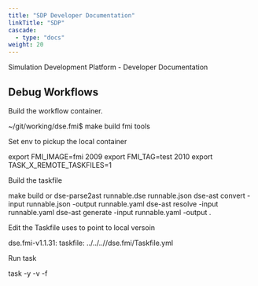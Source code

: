 ```yaml
---
title: "SDP Developer Documentation"
linkTitle: "SDP"
cascade:
  - type: "docs"
weight: 20
---
```


Simulation Development Platform - Developer Documentation



## Debug Workflows

Build the workflow container.

~/git/working/dse.fmi$ make build fmi tools


Set env to pickup the local container

 export FMI_IMAGE=fmi
 2009  export FMI_TAG=test
 2010  export TASK_X_REMOTE_TASKFILES=1

Build the taskfile

make build
or
dse-parse2ast runnable.dse runnable.json
dse-ast convert -input runnable.json -output runnable.yaml
dse-ast resolve -input runnable.yaml
dse-ast generate -input runnable.yaml -output .

Edit the Taskfile uses to point to local versoin

dse.fmi-v1.1.31:
    taskfile: ../../..//dse.fmi/Taskfile.yml


Run task

task -y -v -f
